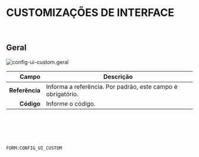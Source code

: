 # CUSTOMIZAÇÕES DE INTERFACE
<br>

## Geral
![config-ui-custom.geral](https://raw.githubusercontent.com/netforcews/docs-siscom/master/geral/imagens/config-ui-custom.geral.png)

Campo | Descrição
--:|---
**Referência** | Informa a referência. Por padrão, este campo é obrigatório.
**Código** | Informe o código.
<br>
<br>
<br>
<br>

```FORM:CONFIG_UI_CUSTOM```
